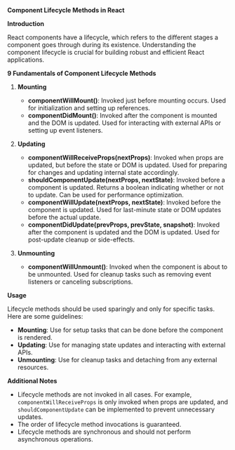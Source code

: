 **Component Lifecycle Methods in React**

**Introduction**

React components have a lifecycle, which refers to the different stages a component goes through during its existence. Understanding the component lifecycle is crucial for building robust and efficient React applications.

**9 Fundamentals of Component Lifecycle Methods**

1. **Mounting**
   - **componentWillMount()**: Invoked just before mounting occurs. Used for initialization and setting up references.
   - **componentDidMount()**: Invoked after the component is mounted and the DOM is updated. Used for interacting with external APIs or setting up event listeners.

2. **Updating**
   - **componentWillReceiveProps(nextProps)**: Invoked when props are updated, but before the state or DOM is updated. Used for preparing for changes and updating internal state accordingly.
   - **shouldComponentUpdate(nextProps, nextState)**: Invoked before a component is updated. Returns a boolean indicating whether or not to update. Can be used for performance optimization.
   - **componentWillUpdate(nextProps, nextState)**: Invoked before the component is updated. Used for last-minute state or DOM updates before the actual update.
   - **componentDidUpdate(prevProps, prevState, snapshot)**: Invoked after the component is updated and the DOM is updated. Used for post-update cleanup or side-effects.

3. **Unmounting**
   - **componentWillUnmount()**: Invoked when the component is about to be unmounted. Used for cleanup tasks such as removing event listeners or canceling subscriptions.

**Usage**

Lifecycle methods should be used sparingly and only for specific tasks. Here are some guidelines:

- **Mounting**: Use for setup tasks that can be done before the component is rendered.
- **Updating**: Use for managing state updates and interacting with external APIs.
- **Unmounting**: Use for cleanup tasks and detaching from any external resources.

**Additional Notes**

- Lifecycle methods are not invoked in all cases. For example, `componentWillReceiveProps` is only invoked when props are updated, and `shouldComponentUpdate` can be implemented to prevent unnecessary updates.
- The order of lifecycle method invocations is guaranteed.
- Lifecycle methods are synchronous and should not perform asynchronous operations.
